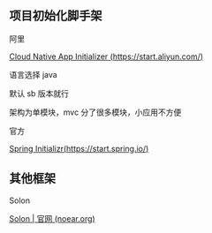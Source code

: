 ## 项目初始化脚手架

阿里

[Cloud Native App Initializer (https://start.aliyun.com/)](https://start.aliyun.com/)

语言选择 java

默认 sb 版本就行

架构为单模块，mvc 分了很多模块，小应用不方便

官方

[Spring Initializr(https://start.spring.io/)](https://start.spring.io/)

## 其他框架

Solon

[Solon | 官网 (noear.org)](https://solon.noear.org/)
